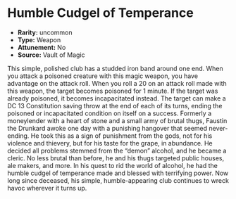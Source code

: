 
# Humble Cudgel of Temperance

* **Rarity:** uncommon
* **Type:** Weapon
* **Attunement:** No
* **Source:** Vault of Magic


This simple, polished club has a studded iron band around one end. When you attack a poisoned creature with this magic weapon, you have advantage on the attack roll. When you roll a 20 on an attack roll made with this weapon, the target becomes poisoned for 1 minute. If the target was already poisoned, it becomes incapacitated instead. The target can make a DC 13 Constitution saving throw at the end of each of its turns, ending the poisoned or incapacitated condition on itself on a success. Formerly a moneylender with a heart of stone and a small army of brutal thugs, Faustin the Drunkard awoke one day with a punishing hangover that seemed never-ending. He took this as a sign of punishment from the gods, not for his violence and thievery, but for his taste for the grape, in abundance. He decided all problems stemmed from the “demon” alcohol, and he became a cleric. No less brutal than before, he and his thugs targeted public houses, ale makers, and more. In his quest to rid the world of alcohol, he had the humble cudgel of temperance made and blessed with terrifying power. Now long since deceased, his simple, humble-appearing club continues to wreck havoc wherever it turns up.
